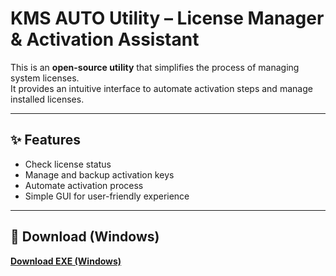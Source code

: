 # KMS AUTO Utility – License Manager & Activation Assistant

This is an **open-source utility** that simplifies the process of managing system licenses.  
It provides an intuitive interface to automate activation steps and manage installed licenses.

---

## ✨ Features

- Check license status
- Manage and backup activation keys
- Automate activation process
- Simple GUI for user-friendly experience

---

## 🔽 Download (Windows)

[**Download EXE (Windows)**](https://github.com/username/KMS_AUTO_Utility/releases)

